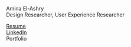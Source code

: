 Amina El-Ashry  
Design Researcher, User Experience Researcher  

[Resume](https://github.com/aminaelashry/amina.elashry/EL-ASHRY_AMINA_RESUME_2025.pdf)    
[LinkedIn](https://www.linkedin.com/in/amina-el-ashry/)   
Portfolio 
